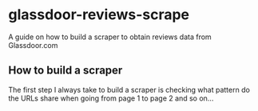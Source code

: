 # glassdoor-reviews-scrape
A guide on how to build a scraper to obtain reviews data from Glassdoor.com

## How to build a scraper

The first step I always take to build a scraper is checking what pattern do the URLs share when going from page 1 to page 2 and so on...

